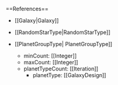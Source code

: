 ==References==
 * [[Galaxy|Galaxy]]
 * [[RandomStarType|RandomStarType]]

 * [[PlanetGroupType| PlanetGroupType]]
   * minCount: [[Integer]]
   * maxCount: [[Integer]]
   * planetTypeCount: [[Iteration]]
     * planetType: [[GalaxyDesign]]

